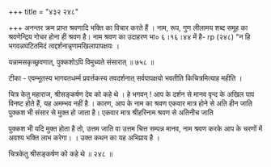 +++
title = "४३२ २४८"

+++
अनन्तर क्रम प्राप्त श्रवणादि भक्ति का विचार करते हैं । नाम, रूप, गुण लीलामय शब्द समूह का श्रवणेन्द्रिय गोचर होना ही श्रवण है। नाम श्रवण का उदाहरण भा० ६।१६।४४ में है- rp (२४८) "न हि भगवन्नघटितमिदं त्वद्दर्शनान्नृणामखिलापापक्षयः । 

यन्नामसकृच्छ्रवणात्, पुक्कशोऽपि विमुच्यते संसारात् ॥ ७५८ ॥ 

टीका - एवम्भूतस्य भागवतधर्म्म प्रवर्त्तकस्य तवदर्शनात् सर्वपापक्षयो भवतीति किचित्रमित्याह महीति । 

चित्र केतु महाराज, श्रीसङ्कर्षण देव को कहे थे । हे भगवन् ! आप के दर्शन से मानव वृन्द के अखिल पाप विनष्ट होते हैं, यह अमम्भव नहीं है । कारण, आप के नाम का श्रवण एकवार मात्र होने से अति हीन जाति पुक्कश भी संसार से मुक्त हो जाता है। एकवार मात्र श्रीहरिनाम श्रवण से अतिनीच जाति 

पुक्कश भी यदि मुक्त होता है तो, उत्तम जाति वा उत्तम चित्त सम्पन्न मानव, नाम श्रवण करके आप के चरणों में अवश्य भक्ति लाभ करेगा। । उक्त कथन का यह अभिप्राय है । 

चित्रकेतु श्रीसङ्कर्षण को कहे थे ॥ २४८ ॥ 
